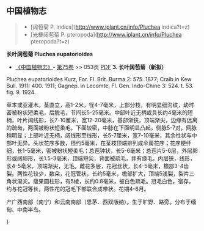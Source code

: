 
## 中国植物志

> * [阔苞菊  P.  indica](http://www.iplant.cn/info/Pluchea indica?t=z)
> * [光梗阔苞菊  P.  pteropoda](http://www.iplant.cn/info/Pluchea pteropoda?t=z)


**长叶阔苞菊 Pluchea eupatorioides**

* [《中国植物志》](http://www.iplant.cn/frps)- [第75卷](http://www.iplant.cn/frps/vol/75) >> 053页 [PDF](http://www.iplant.cn/frps/pdf/75/053.PDF)
**3. 长叶阔苞菊（新拟）**

Pluchea eupatorioides Kurz, For. Fl. Brit. Burma 2: 575. 1877; Craib in Kew Bull. 1911: 400. 1911; Gagnep. in Lecomte, Fl. Gen. Indo-Chine 3: 524. t. 53. fig. 9. 1924.

草本或亚灌木。茎直立，高1-2米，径4-7毫米，上部分枝，有明显细沟纹，幼时密被粉状短柔毛，后脱毛，节间长5-25毫米。中部叶近无柄或具长约4毫米的短柄，叶片阔线形，长7-10厘米，宽12-20毫米，基部渐狭，顶端渐尖，边缘有远离的疏齿，两面被粉状短柔毛，下面较密，中脉在下面明显凸起，侧脉5-7对，网脉稍明显；上部叶近无柄，阔线形至线形，长5-7厘米，宽7-10毫米，其余性状与中部叶无异。头状花序多数，径约5毫米，在茎枝顶端排列成伞房花序；花序梗纤细，长1-5毫米，密被粉状短柔毛；总苞钟状，长5-6毫米；总苞片5-6层，外层卵形或阔卵形，长1.5-3毫米，顶端短尖，背面被疏毛，并有缘毛，内层狭，线形，长4-5毫米，顶端渐尖，无毛。雌花多层，花冠丝状，长4-5毫米，檐部3-4齿裂。两性花较少，数朵，花冠管状，长约5毫米，檐部扩大，顶端5浅裂，裂片三角状渐尖。瘦果圆柱形，有5棱，长约0.8毫米，被白色疏毛。冠毛白色，宿存，约与花冠等长，两性花的冠毛下部联合成带状。花期4-6月。

产广西南部（南宁）和云南南部（思茅、西双版纳）。生于旷野、路旁。分布于缅甸、中南半岛。

}